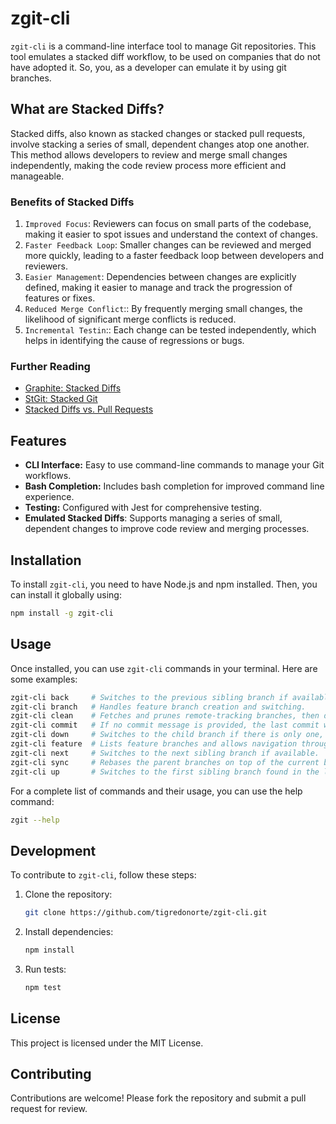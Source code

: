 # zgit-cli

`zgit-cli` is a command-line interface tool to manage Git repositories. This tool emulates a stacked diff workflow, to be used on companies that do not have adopted it. So, you, as a developer can emulate it by using git branches.

## What are Stacked Diffs?
Stacked diffs, also known as stacked changes or stacked pull requests, involve stacking a series of small, dependent changes atop one another. This method allows developers to review and merge small changes independently, making the code review process more efficient and manageable.

### Benefits of Stacked Diffs
1. `Improved Focus`: Reviewers can focus on small parts of the codebase, making it easier to spot issues and understand the context of changes.
2. `Faster Feedback Loop`: Smaller changes can be reviewed and merged more quickly, leading to a faster feedback loop between developers and reviewers.
3. `Easier Management`: Dependencies between changes are explicitly defined, making it easier to manage and track the progression of features or fixes.
4. `Reduced Merge Conflict`:: By frequently merging small changes, the likelihood of significant merge conflicts is reduced.
5. `Incremental Testin`:: Each change can be tested independently, which helps in identifying the cause of regressions or bugs.

### Further Reading
- [Graphite: Stacked Diffs](https://graphite.dev/)
- [StGit: Stacked Git](https://stacked-git.github.io/)
- [Stacked Diffs vs. Pull Requests](https://github.com/shish/stack-guide)

## Features

- **CLI Interface:** Easy to use command-line commands to manage your Git workflows.
- **Bash Completion:** Includes bash completion for improved command line experience.
- **Testing:** Configured with Jest for comprehensive testing.
- **Emulated Stacked Diffs**: Supports managing a series of small, dependent changes to improve code review and merging processes.

## Installation

To install `zgit-cli`, you need to have Node.js and npm installed. Then, you can install it globally using:

```bash
npm install -g zgit-cli
```

## Usage

Once installed, you can use `zgit-cli` commands in your terminal. Here are some examples:

```bash
zgit-cli back     # Switches to the previous sibling branch if available.
zgit-cli branch   # Handles feature branch creation and switching.
zgit-cli clean    # Fetches and prunes remote-tracking branches, then deletes local branches that have been pruned.
zgit-cli commit   # If no commit message is provided, the last commit will be amended.
zgit-cli down     # Switches to the child branch if there is only one, or prompts for which child branch to switch to if there are multiple.
zgit-cli feature  # Lists feature branches and allows navigation through them.
zgit-cli next     # Switches to the next sibling branch if available.
zgit-cli sync     # Rebases the parent branches on top of the current branch.
zgit-cli up       # Switches to the first sibling branch found in the list generated by 'git branch'.

```

For a complete list of commands and their usage, you can use the help command:

```bash
zgit --help
```

## Development

To contribute to `zgit-cli`, follow these steps:

1. Clone the repository:
   ```bash
   git clone https://github.com/tigredonorte/zgit-cli.git
   ```
2. Install dependencies:
   ```bash
   npm install
   ```
3. Run tests:
   ```bash
   npm test
   ```

## License

This project is licensed under the MIT License.

## Contributing

Contributions are welcome! Please fork the repository and submit a pull request for review.
